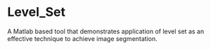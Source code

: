 # Level_Set
A Matlab based tool that demonstrates application of level set as an effective technique to achieve image segmentation.
